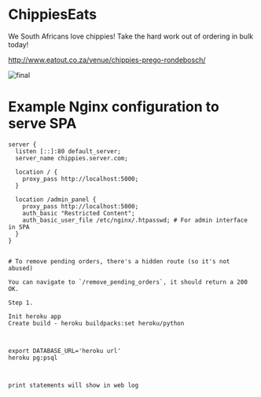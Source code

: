 # ChippiesEats

We South Africans love chippies! Take the hard work out of ordering in bulk today!

http://www.eatout.co.za/venue/chippies-prego-rondebosch/

![final](https://user-images.githubusercontent.com/39983886/117582703-99e6f380-b103-11eb-9ace-b65cd7bd9fc6.png)


# Example Nginx configuration to serve SPA 

```
server {
  listen [::]:80 default_server;
  server_name chippies.server.com;

  location / { 
    proxy_pass http://localhost:5000;
  }

  location /admin_panel {
    proxy_pass http://localhost:5000;
    auth_basic "Restricted Content";
    auth_basic_user_file /etc/nginx/.htpasswd; # For admin interface in SPA
  }
}


# To remove pending orders, there's a hidden route (so it's not abused)

You can navigate to `/remove_pending_orders`, it should return a 200 OK.

Step 1.

Init heroku app
Create build - heroku buildpacks:set heroku/python



export DATABASE_URL='heroku url'
heroku pg:psql 



print statements will show in web log
